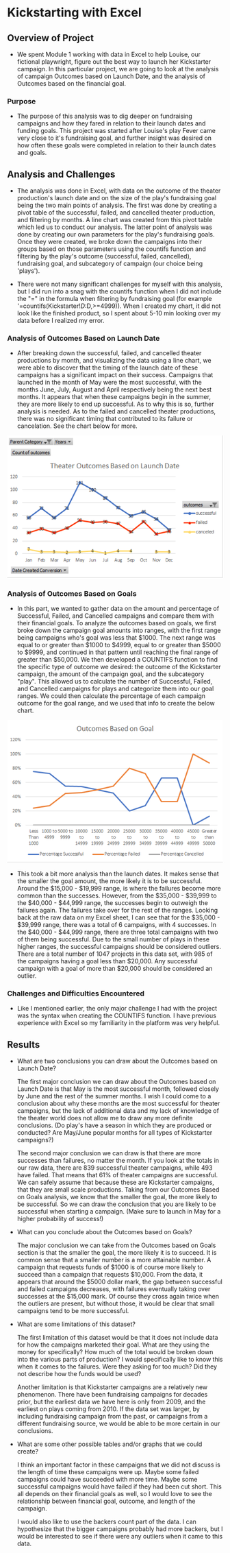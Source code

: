 # Kickstarting with Excel

## Overview of Project
    
- We spent Module 1 working with data in Excel to help Louise, our fictional playwright, figure out the best way to launch her Kickstarter campaign. In this particular project, we are going to look at the analysis of campaign Outcomes based on Launch Date, and the analysis of Outcomes based on the financial goal.  

### Purpose
    
- The purpose of this analysis was to dig deeper on fundraising campaigns and how they fared in relation to their launch dates and funding goals. This project was started after Louise's play Fever came very close to it's fundraising goal, and further insight was desired on how often these goals were completed in relation to their launch dates and goals. 

## Analysis and Challenges
    
- The analysis was done in Excel, with data on the outcome of the theater production's launch date and on the size of the play's fundraising goal being the two main points of analysis. The first was done by creating a pivot table of the successful, failed, and cancelled theater production, and filtering by months. A line chart was created from this pivot table which led us to conduct our analysis. The latter point of analysis was done by creating our own parameters for the play's fundraising goals. Once they were created, we broke down the campaigns into their groups based on those parameters using the countifs function and filtering by the play's outcome (successful, failed, cancelled), fundraising goal, and subcategory of campaign (our choice being 'plays').
    
- There were not many significant challenges for myself with this analysis, but I did run into a snag with the countifs function when I did not include the "=" in the formula when filtering by fundraising goal (for example '=countifs(Kickstarter!$D:$D,>=4999)). When I created my chart, it did not look like the finished product, so I spent about 5-10 min looking over my data before I realized my error.
    
    
### Analysis of Outcomes Based on Launch Date
    
- After breaking down the successful, failed, and cancelled theater productions by month, and visualizing the data using a line chart, we were able to discover that the timing of the launch date of these campaigns has a significant impact on their success. Campaigns that launched in the month of May were the most successful, with the months June, July, August and April respectively being the next best months.  It appears that when these campaigns begin in the summer, they are more likely to end up successful. As to why this is so, further analysis is needed. As to the failed and cancelled theater productions, there was no significant timing that contributed to its failure or cancelation. See the chart below for more. 

![](Resources/Theater_Outcomes_vs_Launch.png)

### Analysis of Outcomes Based on Goals
    
- In this part, we wanted to gather data on the amount and percentage of Successful, Failed, and Cancelled campaigns and compare them with their financial goals. To analyze the outcomes based on goals, we first broke down the campaign goal amounts into ranges, with the first range being campaigns who's goal was less that $1000. The next range was equal to or greater than $1000 to $4999, equal to or greater than $5000 to $9999, and continued in that pattern until reaching the final range of greater than $50,000. We then developed a COUNTIFS function to find the specific type of outcome we desired: the outcome of the Kickstarter campaign, the amount of the campaign goal, and the subcategory "play". This allowed us to calculate the number of Successful, Failed, and Cancelled campaigns for plays and categorize them into our goal ranges. We could then calculate the percentage of each campaign outcome for the goal range, and we used that info to create the below chart. 

![](Resources/Outcomes_vs_Goals.png)

- This took a bit more analysis than the launch dates. It makes sense that the smaller the goal amount, the more likely it is to be successful. Around the $15,000 - $19,999 range, is where the failures become more common than the successes. However, from the $35,000 - $39,999 to the $40,000 - $44,999 range, the successes begin to outweigh the failures again. The failures take over for the rest of the ranges. Looking back at the raw data on my Excel sheet, I can see that for the $35,000 - $39,999 range, there was a total of 6 campaigns, with 4 successes. In the $40,000 - $44,999 range, there are three total campaigns with two of them being successful. Due to the small number of plays in these higher ranges, the successful campaigns should be considered outliers. There are a total number of 1047 projects in this data set, with 985 of the campaigns having a goal less than $20,000. Any successful campaign with a goal of more than $20,000 should be considered an outlier.

### Challenges and Difficulties Encountered
   
- Like I mentioned earlier, the only major challenge I had with the project was the syntax when creating the COUNTIFS function. I have previous experience with Excel so my familiarity in the platform was very helpful. 

## Results

- What are two conclusions you can draw about the Outcomes based on Launch Date?

    The first major conclusion we can draw about the Outcomes based on Launch Date is that May is the most successful month, followed closely by June and the rest of the summer months. I wish I could come to a conclusion about why these months are the most successful for theater campaigns, but the lack of additional data and my lack of knowledge of the theater world does not allow me to draw any more definite conclusions. (Do play's have a season in which they are produced or conducted? Are May/June popular months for all types of Kickstarter campaigns?)

    The second major conclusion we can draw is that there are more successes than failures, no matter the month. If you look at the totals in our raw data, there are 839 successful theater campaigns, while 493 have failed. That means that 61% of theater campaigns are successful. We can safely assume that because these are Kickstarter campaigns, that they are small scale productions. Taking from our Outcomes Based on Goals analysis, we know that the smaller the goal, the more likely to be successful. So we can draw the conclusion that you are likely to be successful when starting a campaign. (Make sure to launch in May for a higher probability of success!)

- What can you conclude about the Outcomes based on Goals?

    The major conclusion we can take from the Outcomes based on Goals section is that the smaller the goal, the more likely it is to succeed. It is common sense that a smaller number is a more attainable number. A campaign that requests funds of $1000 is of course more likely to succeed than a campaign that requests $10,000. From the data, it appears that around the $5000 dollar mark, the gap between successful and failed campaigns decreases, with failures eventually taking over successes at the $15,000 mark. Of course they cross again twice when the outliers are present, but without those, it would be clear that small campaigns tend to be more successful. 

- What are some limitations of this dataset?

    The first limitation of this dataset would be that it does not include data for how the campaigns marketed their goal. What are they using the money for specifically? How much of the total would be broken down into the various parts of production? I would specifically like to know this when it comes to the failures. Were they asking for too much? Did they not describe how the funds would be used? 

    Another limitation is that Kickstarter campaigns are a relatively new phenomenon. There have been fundraising campaigns for decades prior, but the earliest data we have here is only from 2009, and the earliest on plays coming from 2010. If the data set was larger, by including fundraising campaign from the past, or campaigns from a different fundraising source, we would be able to be more certain in our conclusions.

- What are some other possible tables and/or graphs that we could create?

    I think an important factor in these campaigns that we did not discuss is the length of time these campaigns were up. Maybe some failed campaigns could have succeeded with more time. Maybe some successful campaigns would have failed if they had been cut short. This all depends on their financial goals as well, so I would love to see the relationship between financial goal, outcome, and length of the campaign. 

    I would also like to use the backers count part of the data. I can hypothesize that the bigger campaigns probably had more backers, but I would be interested to see if there were any outliers when it came to this data. 